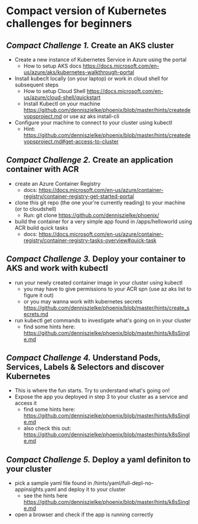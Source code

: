 # Compact version of Kubernetes challenges for beginners

## *Compact Challenge 1.* Create an AKS cluster
- Create a new instance of Kubernetes Service in Azure using the portal
    - How to setup AKS docs https://docs.microsoft.com/en-us/azure/aks/kubernetes-walkthrough-portal
- Install kubeclt locally (on your laptop) or work in cloud shell for subsequent steps
    - How to setup Cloud Shell https://docs.microsoft.com/en-us/azure/cloud-shell/quickstart
    - Install Kubectl on your machine https://github.com/denniszielke/phoenix/blob/master/hints/createdevopsproject.md or use az aks install-cli
- Configure your machine to connect to your cluster using kubectl
    - Hint: https://github.com/denniszielke/phoenix/blob/master/hints/createdevopsproject.md#get-access-to-cluster

## *Compact Challenge 2.* Create an application container with ACR
- create an Azure Container Registry
    - docs: https://docs.microsoft.com/en-us/azure/container-registry/container-registry-get-started-portal
- clone this git repo (the one your're currently reading) to your machine (or to cloudshell)
    - Run: git clone https://github.com/denniszielke/phoenix/
- build the container for a very simple app found in /apps/helloworld using ACR build quick tasks 
    - docs: https://docs.microsoft.com/en-us/azure/container-registry/container-registry-tasks-overview#quick-task

## *Compact Challenge 3.* Deploy your container to AKS and work with kubectl
- run your newly created container image in your cluster using kubectl
    - you may have to give permissions to your ACR spn (use az aks list to figure it out)
    - or you may wanna work with kubernetes secrets https://github.com/denniszielke/phoenix/blob/master/hints/create_secrets.md
- run kubectl get commands to investigate what's going on in your cluster
    - find some hints here: https://github.com/denniszielke/phoenix/blob/master/hints/k8sSingle.md


## *Compact Challenge 4.* Understand Pods, Services, Labels & Selectors and discover Kubernetes
- This is where the fun starts. Try to understand what's going on!
- Expose the app you deployed in step 3 to your cluster as a service and access it
    - find some hints here: https://github.com/denniszielke/phoenix/blob/master/hints/k8sSingle.md
    - also check this out: https://github.com/denniszielke/phoenix/blob/master/hints/k8sSingle.md

## *Compact Challenge 5.* Deploy a yaml definiton to your cluster
- pick a sample yaml file found in /hints/yaml/full-depl-no-appinsights.yaml and deploy it to your cluster
    - see the hints here https://github.com/denniszielke/phoenix/blob/master/hints/k8sSingle.md 
- open a browser and check if the app is running correctly
